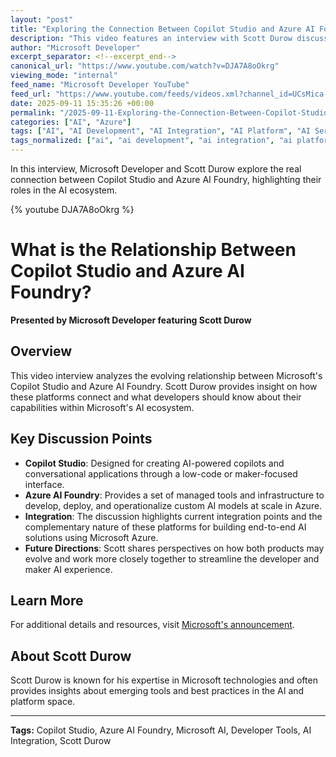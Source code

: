 ```yaml
---
layout: "post"
title: "Exploring the Connection Between Copilot Studio and Azure AI Foundry"
description: "This video features an interview with Scott Durow discussing the relationship between Copilot Studio and Azure AI Foundry. It addresses how these two Microsoft tools fit together in the broader AI development landscape and hints at their future directions. Viewers will gain insight into the practical integration of these platforms from a technical perspective."
author: "Microsoft Developer"
excerpt_separator: <!--excerpt_end-->
canonical_url: "https://www.youtube.com/watch?v=DJA7A8oOkrg"
viewing_mode: "internal"
feed_name: "Microsoft Developer YouTube"
feed_url: "https://www.youtube.com/feeds/videos.xml?channel_id=UCsMica-v34Irf9KVTh6xx-g"
date: 2025-09-11 15:35:26 +00:00
permalink: "/2025-09-11-Exploring-the-Connection-Between-Copilot-Studio-and-Azure-AI-Foundry.html"
categories: ["AI", "Azure"]
tags: ["AI", "AI Development", "AI Integration", "AI Platform", "AI Services", "Azure", "Azure AI Foundry", "AzureAIFoundry", "Copilot Studio", "CopilotStudio", "Developer Tools", "Microsoft AI", "Microsoft Developer", "Scott Durow", "Videos"]
tags_normalized: ["ai", "ai development", "ai integration", "ai platform", "ai services", "azure", "azure ai foundry", "azureaifoundry", "copilot studio", "copilotstudio", "developer tools", "microsoft ai", "microsoft developer", "scott durow", "videos"]
---
```


In this interview, Microsoft Developer and Scott Durow explore the real connection between Copilot Studio and Azure AI Foundry, highlighting their roles in the AI ecosystem.<!--excerpt_end-->

{% youtube DJA7A8oOkrg %}

# What is the Relationship Between Copilot Studio and Azure AI Foundry?

**Presented by Microsoft Developer featuring Scott Durow**

## Overview

This video interview analyzes the evolving relationship between Microsoft's Copilot Studio and Azure AI Foundry. Scott Durow provides insight on how these platforms connect and what developers should know about their capabilities within Microsoft's AI ecosystem.

## Key Discussion Points

- **Copilot Studio**: Designed for creating AI-powered copilots and conversational applications through a low-code or maker-focused interface.
- **Azure AI Foundry**: Provides a set of managed tools and infrastructure to develop, deploy, and operationalize custom AI models at scale in Azure.
- **Integration**: The discussion highlights current integration points and the complementary nature of these platforms for building end-to-end AI solutions using Microsoft Azure.
- **Future Directions**: Scott shares perspectives on how both products may evolve and work more closely together to streamline the developer and maker AI experience.

## Learn More

For additional details and resources, visit [Microsoft's announcement](https://msft.it/6050scjB2).

## About Scott Durow

Scott Durow is known for his expertise in Microsoft technologies and often provides insights about emerging tools and best practices in the AI and platform space.

---

**Tags:** Copilot Studio, Azure AI Foundry, Microsoft AI, Developer Tools, AI Integration, Scott Durow
